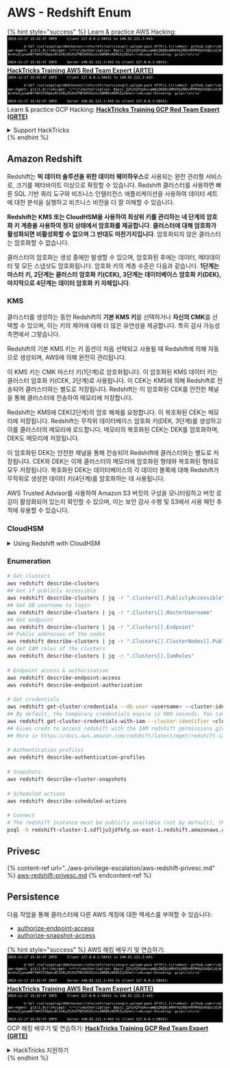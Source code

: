 # AWS - Redshift Enum

{% hint style="success" %}
Learn & practice AWS Hacking:<img src="../../../.gitbook/assets/image (1).png" alt="" data-size="line">[**HackTricks Training AWS Red Team Expert (ARTE)**](https://training.hacktricks.xyz/courses/arte)<img src="../../../.gitbook/assets/image (1).png" alt="" data-size="line">\
Learn & practice GCP Hacking: <img src="../../../.gitbook/assets/image (2).png" alt="" data-size="line">[**HackTricks Training GCP Red Team Expert (GRTE)**<img src="../../../.gitbook/assets/image (2).png" alt="" data-size="line">](https://training.hacktricks.xyz/courses/grte)

<details>

<summary>Support HackTricks</summary>

* Check the [**subscription plans**](https://github.com/sponsors/carlospolop)!
* **Join the** 💬 [**Discord group**](https://discord.gg/hRep4RUj7f) or the [**telegram group**](https://t.me/peass) or **follow** us on **Twitter** 🐦 [**@hacktricks\_live**](https://twitter.com/hacktricks\_live)**.**
* **Share hacking tricks by submitting PRs to the** [**HackTricks**](https://github.com/carlospolop/hacktricks) and [**HackTricks Cloud**](https://github.com/carlospolop/hacktricks-cloud) github repos.

</details>
{% endhint %}

## Amazon Redshift

Redshift는 **빅 데이터 솔루션을 위한 데이터 웨어하우스**로 사용되는 완전 관리형 서비스로, 크기를 페타바이트 이상으로 확장할 수 있습니다. Redshift 클러스터를 사용하면 빠른 SQL 기반 쿼리 도구와 비즈니스 인텔리전스 애플리케이션을 사용하여 데이터 세트에 대한 분석을 실행하고 비즈니스 비전을 더 잘 이해할 수 있습니다.

**Redshift는 KMS 또는 CloudHSM을 사용하여 최상위 키를 관리하는 네 단계의 암호화 키 계층을 사용하여 정지 상태에서 암호화를 제공합니다**. **클러스터에 대해 암호화가 활성화되면 비활성화할 수 없으며 그 반대도 마찬가지입니다**. 암호화되지 않은 클러스터는 암호화할 수 없습니다.

클러스터의 암호화는 생성 중에만 발생할 수 있으며, 암호화된 후에는 데이터, 메타데이터 및 모든 스냅샷도 암호화됩니다. 암호화 키의 계층 수준은 다음과 같습니다. **1단계는 마스터 키, 2단계는 클러스터 암호화 키(CEK), 3단계는 데이터베이스 암호화 키(DEK), 마지막으로 4단계는 데이터 암호화 키 자체입니다**.

### KMS

클러스터를 생성하는 동안 Redshift의 **기본 KMS 키**를 선택하거나 **자신의 CMK**를 선택할 수 있으며, 이는 키의 제어에 대해 더 많은 유연성을 제공합니다. 특히 감사 가능성 측면에서 그렇습니다.

Redshift의 기본 KMS 키는 키 옵션이 처음 선택되고 사용될 때 Redshift에 의해 자동으로 생성되며, AWS에 의해 완전히 관리됩니다.

이 KMS 키는 CMK 마스터 키(1단계)로 암호화됩니다. 이 암호화된 KMS 데이터 키는 클러스터 암호화 키(CEK, 2단계)로 사용됩니다. 이 CEK는 KMS에 의해 Redshift로 전송되어 클러스터와는 별도로 저장됩니다. Redshift는 이 암호화된 CEK를 안전한 채널을 통해 클러스터에 전송하여 메모리에 저장합니다.

Redshift는 KMS에 CEK(2단계)의 암호 해제를 요청합니다. 이 복호화된 CEK는 메모리에 저장됩니다. Redshift는 무작위 데이터베이스 암호화 키(DEK, 3단계)를 생성하고 이를 클러스터의 메모리에 로드합니다. 메모리의 복호화된 CEK는 DEK를 암호화하며, DEK도 메모리에 저장됩니다.

이 암호화된 DEK는 안전한 채널을 통해 전송되어 Redshift에 클러스터와는 별도로 저장됩니다. CEK와 DEK는 이제 클러스터의 메모리에 암호화된 형태와 복호화된 형태로 모두 저장됩니다. 복호화된 DEK는 데이터베이스의 각 데이터 블록에 대해 Redshift가 무작위로 생성한 데이터 키(4단계)를 암호화하는 데 사용됩니다.

AWS Trusted Advisor를 사용하여 Amazon S3 버킷의 구성을 모니터링하고 버킷 로깅이 활성화되어 있는지 확인할 수 있으며, 이는 보안 감사 수행 및 S3에서 사용 패턴 추적에 유용할 수 있습니다.

### CloudHSM

<details>

<summary>Using Redshift with CloudHSM</summary>

CloudHSM을 사용하여 암호화를 수행할 때, 먼저 HSM 클라이언트와 Redshift 간의 신뢰할 수 있는 연결을 설정해야 하며, 이때 클라이언트 및 서버 인증서를 사용해야 합니다.

이 연결은 안전한 통신을 제공하는 데 필요하며, 암호화 키가 HSM 클라이언트와 Redshift 클러스터 간에 전송될 수 있도록 합니다. 무작위로 생성된 개인 키와 공개 키 쌍을 사용하여 Redshift는 공개 클라이언트 인증서를 생성하며, 이는 암호화되어 Redshift에 저장됩니다. 이 인증서는 다운로드하여 HSM 클라이언트에 등록하고 올바른 HSM 파티션에 할당해야 합니다.

그런 다음 HSM 클라이언트의 다음 세부정보로 Redshift를 구성해야 합니다: HSM IP 주소, HSM 파티션 이름, HSM 파티션 비밀번호 및 CloudHSM에 의해 내부 마스터 키로 암호화된 공개 HSM 서버 인증서. 이 정보가 제공되면 Redshift는 개발 파티션에 연결하고 접근할 수 있는지 확인합니다.

내부 보안 정책이나 거버넌스 제어가 키 회전을 적용해야 한다고 규정하는 경우, Redshift는 암호화된 클러스터에 대해 암호화 키를 회전할 수 있도록 하여 이를 가능하게 합니다. 그러나 키 회전 과정에서 클러스터가 매우 짧은 시간 동안 사용할 수 없게 되므로, 필요할 때만 키를 회전하는 것이 가장 좋습니다. 또는 키가 손상되었을 가능성이 있다고 느낄 경우에만 회전해야 합니다.

회전 중에 Redshift는 클러스터 및 해당 클러스터의 모든 백업에 대해 CEK를 회전합니다. 클러스터에 대한 DEK는 회전하지만, DEK를 사용하여 암호화된 S3에 저장된 스냅샷에 대한 DEK는 회전할 수 없습니다. 이 과정이 완료될 때까지 클러스터는 '키 회전 중' 상태로 유지되며, 그 후 상태는 '사용 가능'으로 돌아갑니다.

</details>

### Enumeration
```bash
# Get clusters
aws redshift describe-clusters
## Get if publicly accessible
aws redshift describe-clusters | jq -r ".Clusters[].PubliclyAccessible"
## Get DB username to login
aws redshift describe-clusters | jq -r ".Clusters[].MasterUsername"
## Get endpoint
aws redshift describe-clusters | jq -r ".Clusters[].Endpoint"
## Public addresses of the nodes
aws redshift describe-clusters | jq -r ".Clusters[].ClusterNodes[].PublicIPAddress"
## Get IAM roles of the clusters
aws redshift describe-clusters | jq -r ".Clusters[].IamRoles"

# Endpoint access & authorization
aws redshift describe-endpoint-access
aws redshift describe-endpoint-authorization

# Get credentials
aws redshift get-cluster-credentials --db-user <username> --cluster-identifier <cluster-id>
## By default, the temporary credentials expire in 900 seconds. You can optionally specify a duration between 900 seconds (15 minutes) and 3600 seconds (60 minutes).
aws redshift get-cluster-credentials-with-iam --cluster-identifier <cluster-id>
## Gives creds to access redshift with the IAM redshift permissions given to the current AWS account
## More in https://docs.aws.amazon.com/redshift/latest/mgmt/redshift-iam-access-control-identity-based.html

# Authentication profiles
aws redshift describe-authentication-profiles

# Snapshots
aws redshift describe-cluster-snapshots

# Scheduled actions
aws redshift describe-scheduled-actions

# Connect
# The redshift instance must be publicly available (not by default), the sg need to allow inbounds connections to the port and you need creds
psql -h redshift-cluster-1.sdflju3jdfkfg.us-east-1.redshift.amazonaws.com -U admin -d dev -p 5439
```
## Privesc

{% content-ref url="../aws-privilege-escalation/aws-redshift-privesc.md" %}
[aws-redshift-privesc.md](../aws-privilege-escalation/aws-redshift-privesc.md)
{% endcontent-ref %}

## Persistence

다음 작업을 통해 클러스터에 다른 AWS 계정에 대한 액세스를 부여할 수 있습니다:

* [authorize-endpoint-access](https://docs.aws.amazon.com/cli/latest/reference/redshift/authorize-endpoint-access.html)
* [authorize-snapshot-access](https://docs.aws.amazon.com/cli/latest/reference/redshift/authorize-snapshot-access.html)

{% hint style="success" %}
AWS 해킹 배우기 및 연습하기:<img src="../../../.gitbook/assets/image (1).png" alt="" data-size="line">[**HackTricks Training AWS Red Team Expert (ARTE)**](https://training.hacktricks.xyz/courses/arte)<img src="../../../.gitbook/assets/image (1).png" alt="" data-size="line">\
GCP 해킹 배우기 및 연습하기: <img src="../../../.gitbook/assets/image (2).png" alt="" data-size="line">[**HackTricks Training GCP Red Team Expert (GRTE)**<img src="../../../.gitbook/assets/image (2).png" alt="" data-size="line">](https://training.hacktricks.xyz/courses/grte)

<details>

<summary>HackTricks 지원하기</summary>

* [**구독 계획**](https://github.com/sponsors/carlospolop) 확인하기!
* **💬 [**Discord 그룹**](https://discord.gg/hRep4RUj7f) 또는 [**텔레그램 그룹**](https://t.me/peass)에 참여하거나 **Twitter** 🐦 [**@hacktricks\_live**](https://twitter.com/hacktricks\_live)**를 팔로우하세요.**
* **[**HackTricks**](https://github.com/carlospolop/hacktricks) 및 [**HackTricks Cloud**](https://github.com/carlospolop/hacktricks-cloud) 깃허브 리포지토리에 PR을 제출하여 해킹 팁을 공유하세요.**

</details>
{% endhint %}
